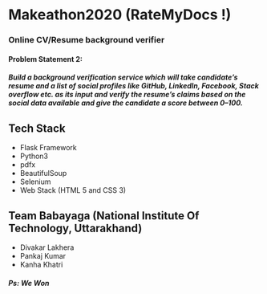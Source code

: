 # Makeathon2020 (RateMyDocs !)
### Online CV/Resume background verifier
#### Problem Statement 2:
##### Build a background verification service which will take candidate’s resume and a list of social profiles like GitHub, LinkedIn, Facebook, Stack overflow etc. as its input and verify the resume’s claims based on the social data available and give the candidate a score between 0–100.


## Tech Stack
* Flask Framework
* Python3
* pdfx
* BeautifulSoup
* Selenium
* Web Stack (HTML 5 and CSS 3)

## Team Babayaga (National Institute Of Technology, Uttarakhand)
* Divakar Lakhera
* Pankaj Kumar
* Kanha Khatri


##### Ps: We Won

